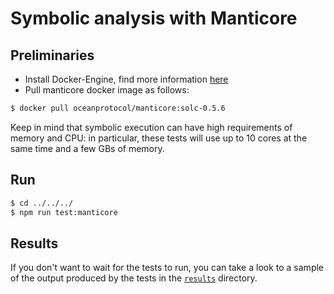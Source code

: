 # Symbolic analysis with Manticore
## Preliminaries

- Install Docker-Engine, find more information [here]()
- Pull manticore docker image as follows:

```bash
$ docker pull oceanprotocol/manticore:solc-0.5.6
```

Keep in mind that symbolic execution can have high requirements of memory and CPU: in particular, these tests will use up to 10 cores at the same time and a few GBs of memory. 

## Run

```bash
$ cd ../../../ 
$ npm run test:manticore
```

## Results

If you don't want to wait for the tests to run, you can take a look to a sample of the output produced by the tests in the [`results`](test/verification/manticore/results) directory.
